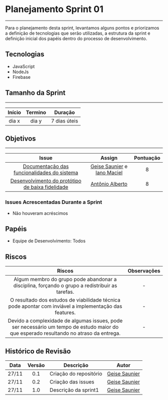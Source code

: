 # Planejamento Sprint 01

---

Para o planejamento desta sprint, levantamos alguns pontos e priorizamos a definição de tecnologias que serão utilizadas, a estrutura da sprint e definição inicial dos papéis dentro do processo de desenvolvimento. 
 
## Tecnologias 

- JavaScript
- NodeJs
- Firebase

## Tamanho da Sprint

---

Início | Termino | Duração |
:-----:|:-------:|:-------:| 
dia x  | dia y    | 7 dias úteis |

## Objetivos

---

Issue | Assign | Pontuação |
:----:|:------:|:---------:|
[Documentação das funcionalidades do sistema](https://github.com/GeiseSaunier/aplicacoesWeb/issues/1) | [Geise Saunier](https://github.com/GeiseSaunier) e [Iano Maciel](https://github.com/IanoMaciel) | 8
[Desenvolvimento do protótipo de baixa fidelidade](https://github.com/GeiseSaunier/aplicacoesWeb/issues/2) | [Antônio Alberto](https://github.com/antonioalberto-dev) | 8


### Issues Acrescentadas Durante a Sprint

- Não houveram acréscimos

## Papéis

- Equipe de Desenvolvimento: Todos

## Riscos

Riscos | Observações  |
:-----:|:------------:|
Algum membro do grupo pode abandonar a disciplina, forçando o grupo a redistribuir as tarefas. | - |
O resultado dos estudos de viabilidade técnica pode apontar com inviável a implementação das features. | - |
Devido a complexidade de algumas issues, pode ser necessário um tempo de estudo maior do que esperado resultando no atraso da entrega. | - |

## Histórico de Revisão

Data | Versão | Descrição | Autor |
:---:|:------:|-----------|-------|
27/11|0.1 | Criação do repositório | [Geise Saunier](https://github.com/GeiseSaunier) |
27/11|0.2 | Criação das issues | [Geise Saunier](https://github.com/GeiseSaunier) |
27/11|1.0 | Descrição da sprint1 |  [Geise Saunier](https://github.com/GeiseSaunier) |